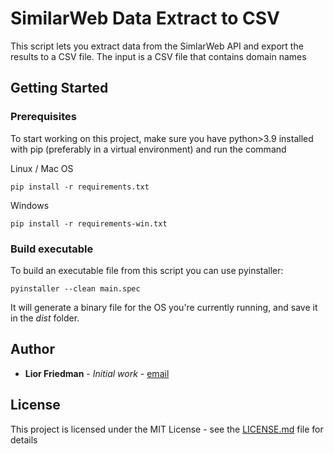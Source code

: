 # SimilarWeb Data Extract to CSV

This script lets you extract data from the SimlarWeb API and export the results to a CSV file. The input is a CSV file that contains domain names

## Getting Started

<!-- These instructions will get you a copy of the project up and running on your local machine for development and testing purposes. See deployment for notes on how to deploy the project on a live system. -->


### Prerequisites

To start working on this project, make sure you have python>3.9 installed with pip (preferably in a virtual environment) and run the command

Linux / Mac OS
```
pip install -r requirements.txt
```

Windows
```
pip install -r requirements-win.txt
```

### Build executable

To build an executable file from this script you can use pyinstaller:

```
pyinstaller --clean main.spec
```

It will generate a binary file for the OS you're currently running, and save it in the *dist* folder.


## Author

* **Lior Friedman** - *Initial work* - [email](gregory.fryns@similarweb.com)

## License

This project is licensed under the MIT License - see the [LICENSE.md](LICENSE.md) file for details

